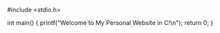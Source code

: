#include <stdio.h>

int main() {
    printf("Welcome to My Personal Website in C!\n");
    return 0;
}
